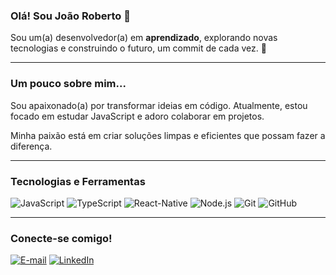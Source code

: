 ### Olá! Sou João Roberto 👋

Sou um(a) desenvolvedor(a) em **aprendizado**, explorando novas tecnologias e construindo o futuro, um commit de cada vez. 🚀

---

### **Um pouco sobre mim...**

Sou apaixonado(a) por transformar ideias em código. Atualmente, estou focado em estudar JavaScript e adoro colaborar em projetos.

Minha paixão está em criar soluções limpas e eficientes que possam fazer a diferença.

---

### **Tecnologias e Ferramentas**

![JavaScript](https://img.shields.io/badge/JavaScript-F7DF1E?style=for-the-badge&logo=javascript&logoColor=black)
![TypeScript](https://img.shields.io/badge/TypeScript-007ACC?style=for-the-badge&logo=typescript&logoColor=white)
![React-Native](https://img.shields.io/badge/React-61DAFB?style=for-the-badge&logo=react&logoColor=black)
![Node.js](https://img.shields.io/badge/Node.js-339933?style=for-the-badge&logo=nodedotjs&logoColor=white)
![Git](https://img.shields.io/badge/Git-F05032?style=for-the-badge&logo=git&logoColor=white)
![GitHub](https://img.shields.io/badge/GitHub-100000?style=for-the-badge&logo=github&logoColor=white)

---

### **Conecte-se comigo!**

[![E-mail](https://img.shields.io/badge/Email-D14836?style=for-the-badge&logo=gmail&logoColor=white)](mailto:joaorwl@gmail.com)
[![LinkedIn](https://img.shields.io/badge/LinkedIn-0077B5?style=for-the-badge&logo=linkedin&logoColor=white)](https://www.linkedin.com/in/joaowaselkin)
